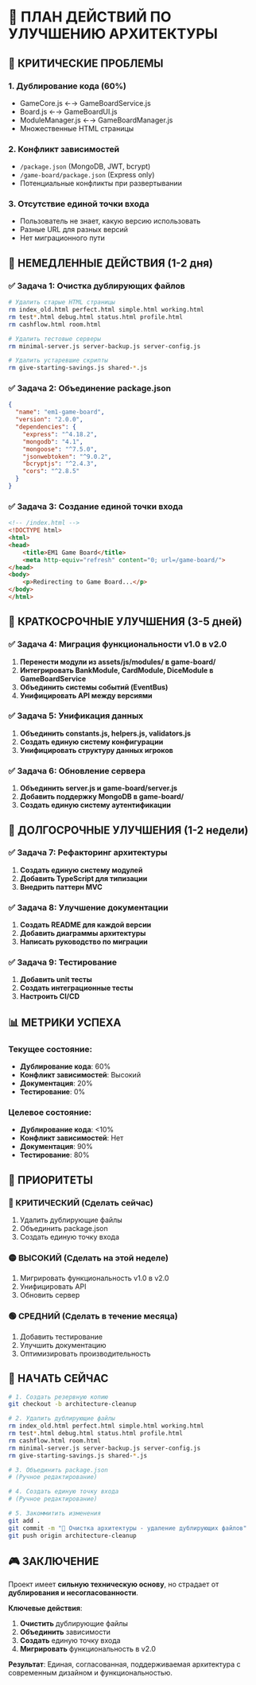 # 🎯 ПЛАН ДЕЙСТВИЙ ПО УЛУЧШЕНИЮ АРХИТЕКТУРЫ

## 🚨 КРИТИЧЕСКИЕ ПРОБЛЕМЫ

### 1. **Дублирование кода (60%)**
- GameCore.js ←→ GameBoardService.js
- Board.js ←→ GameBoardUI.js  
- ModuleManager.js ←→ GameBoardManager.js
- Множественные HTML страницы

### 2. **Конфликт зависимостей**
- `/package.json` (MongoDB, JWT, bcrypt)
- `/game-board/package.json` (Express only)
- Потенциальные конфликты при развертывании

### 3. **Отсутствие единой точки входа**
- Пользователь не знает, какую версию использовать
- Разные URL для разных версий
- Нет миграционного пути

## 🎯 НЕМЕДЛЕННЫЕ ДЕЙСТВИЯ (1-2 дня)

### ✅ Задача 1: Очистка дублирующих файлов
```bash
# Удалить старые HTML страницы
rm index_old.html perfect.html simple.html working.html
rm test*.html debug.html status.html profile.html
rm cashflow.html room.html

# Удалить тестовые серверы
rm minimal-server.js server-backup.js server-config.js

# Удалить устаревшие скрипты
rm give-starting-savings.js shared-*.js
```

### ✅ Задача 2: Объединение package.json
```json
{
  "name": "em1-game-board",
  "version": "2.0.0",
  "dependencies": {
    "express": "^4.18.2",
    "mongodb": "4.1",
    "mongoose": "^7.5.0",
    "jsonwebtoken": "^9.0.2",
    "bcryptjs": "^2.4.3",
    "cors": "^2.8.5"
  }
}
```

### ✅ Задача 3: Создание единой точки входа
```html
<!-- /index.html -->
<!DOCTYPE html>
<html>
<head>
    <title>EM1 Game Board</title>
    <meta http-equiv="refresh" content="0; url=/game-board/">
</head>
<body>
    <p>Redirecting to Game Board...</p>
</body>
</html>
```

## 🔄 КРАТКОСРОЧНЫЕ УЛУЧШЕНИЯ (3-5 дней)

### ✅ Задача 4: Миграция функциональности v1.0 в v2.0
1. **Перенести модули из assets/js/modules/ в game-board/**
2. **Интегрировать BankModule, CardModule, DiceModule в GameBoardService**
3. **Объединить системы событий (EventBus)**
4. **Унифицировать API между версиями**

### ✅ Задача 5: Унификация данных
1. **Объединить constants.js, helpers.js, validators.js**
2. **Создать единую систему конфигурации**
3. **Унифицировать структуру данных игроков**

### ✅ Задача 6: Обновление сервера
1. **Объединить server.js и game-board/server.js**
2. **Добавить поддержку MongoDB в game-board/**
3. **Создать единую систему аутентификации**

## 🎨 ДОЛГОСРОЧНЫЕ УЛУЧШЕНИЯ (1-2 недели)

### ✅ Задача 7: Рефакторинг архитектуры
1. **Создать единую систему модулей**
2. **Добавить TypeScript для типизации**
3. **Внедрить паттерн MVC**

### ✅ Задача 8: Улучшение документации
1. **Создать README для каждой версии**
2. **Добавить диаграммы архитектуры**
3. **Написать руководство по миграции**

### ✅ Задача 9: Тестирование
1. **Добавить unit тесты**
2. **Создать интеграционные тесты**
3. **Настроить CI/CD**

## 📊 МЕТРИКИ УСПЕХА

### Текущее состояние:
- **Дублирование кода**: 60%
- **Конфликт зависимостей**: Высокий
- **Документация**: 20%
- **Тестирование**: 0%

### Целевое состояние:
- **Дублирование кода**: <10%
- **Конфликт зависимостей**: Нет
- **Документация**: 90%
- **Тестирование**: 80%

## 🎯 ПРИОРИТЕТЫ

### 🔴 КРИТИЧЕСКИЙ (Сделать сейчас)
1. Удалить дублирующие файлы
2. Объединить package.json
3. Создать единую точку входа

### 🟡 ВЫСОКИЙ (Сделать на этой неделе)
1. Мигрировать функциональность v1.0 в v2.0
2. Унифицировать API
3. Обновить сервер

### 🟢 СРЕДНИЙ (Сделать в течение месяца)
1. Добавить тестирование
2. Улучшить документацию
3. Оптимизировать производительность

## 🚀 НАЧАТЬ СЕЙЧАС

```bash
# 1. Создать резервную копию
git checkout -b architecture-cleanup

# 2. Удалить дублирующие файлы
rm index_old.html perfect.html simple.html working.html
rm test*.html debug.html status.html profile.html
rm cashflow.html room.html
rm minimal-server.js server-backup.js server-config.js
rm give-starting-savings.js shared-*.js

# 3. Объединить package.json
# (Ручное редактирование)

# 4. Создать единую точку входа
# (Ручное редактирование)

# 5. Закоммитить изменения
git add .
git commit -m "🧹 Очистка архитектуры - удаление дублирующих файлов"
git push origin architecture-cleanup
```

## 🎮 ЗАКЛЮЧЕНИЕ

Проект имеет **сильную техническую основу**, но страдает от **дублирования и несогласованности**. 

**Ключевые действия**:
1. **Очистить** дублирующие файлы
2. **Объединить** зависимости
3. **Создать** единую точку входа
4. **Мигрировать** функциональность в v2.0

**Результат**: Единая, согласованная, поддерживаемая архитектура с современным дизайном и функциональностью.








